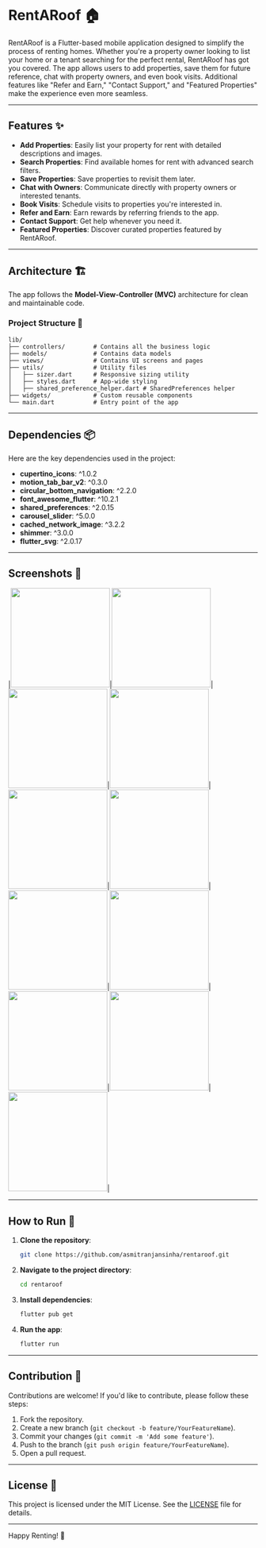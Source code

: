 # RentARoof 🏠

RentARoof is a Flutter-based mobile application designed to simplify the process of renting homes. Whether you're a property owner looking to list your home or a tenant searching for the perfect rental, RentARoof has got you covered. The app allows users to add properties, save them for future reference, chat with property owners, and even book visits. Additional features like "Refer and Earn," "Contact Support," and "Featured Properties" make the experience even more seamless.

---

## Features ✨

- **Add Properties**: Easily list your property for rent with detailed descriptions and images.
- **Search Properties**: Find available homes for rent with advanced search filters.
- **Save Properties**: Save properties to revisit them later.
- **Chat with Owners**: Communicate directly with property owners or interested tenants.
- **Book Visits**: Schedule visits to properties you're interested in.
- **Refer and Earn**: Earn rewards by referring friends to the app.
- **Contact Support**: Get help whenever you need it.
- **Featured Properties**: Discover curated properties featured by RentARoof.

---

## Architecture 🏗️

The app follows the **Model-View-Controller (MVC)** architecture for clean and maintainable code.

### Project Structure 🌳

```
lib/
├── controllers/        # Contains all the business logic
├── models/             # Contains data models
├── views/              # Contains UI screens and pages
├── utils/              # Utility files
│   ├── sizer.dart      # Responsive sizing utility
│   ├── styles.dart     # App-wide styling
│   ├── shared_preference_helper.dart # SharedPreferences helper
├── widgets/            # Custom reusable components
└── main.dart           # Entry point of the app
```

---

## Dependencies 📦

Here are the key dependencies used in the project:

- **cupertino_icons**: ^1.0.2
- **motion_tab_bar_v2**: ^0.3.0
- **circular_bottom_navigation**: ^2.2.0
- **font_awesome_flutter**: ^10.2.1
- **shared_preferences**: ^2.0.15
- **carousel_slider**: ^5.0.0
- **cached_network_image**: ^3.2.2
- **shimmer**: ^3.0.0
- **flutter_svg**: ^2.0.17

---

## Screenshots 📸

|<img src="assets/screenshots/login.png" width="200">|<img src="assets/screenshots/home.png" width="200">|<img src="assets/screenshots/drawer.png" width="200">|<img src="assets/screenshots/filter.png" width="200">|<img src="assets/screenshots/save.png" width="200">|<img src="assets/screenshots/add-property.png" width="200">|<img src="assets/screenshots/book-visit.png" width="200">|<img src="assets/screenshots/contact-support.png" width="200">|<img src="assets/screenshots/profile.png" width="200">|<img src="assets/screenshots/refer-and-earn.png" width="200">|<img src="assets/screenshots/rent-details.png" width="200">|

---

## How to Run 🚀

1. **Clone the repository**:
   ```bash
   git clone https://github.com/asmitranjansinha/rentaroof.git
   ```
2. **Navigate to the project directory**:
   ```bash
   cd rentaroof
   ```
3. **Install dependencies**:
   ```bash
   flutter pub get
   ```
4. **Run the app**:
   ```bash
   flutter run
   ```

---

## Contribution 🤝

Contributions are welcome! If you'd like to contribute, please follow these steps:

1. Fork the repository.
2. Create a new branch (`git checkout -b feature/YourFeatureName`).
3. Commit your changes (`git commit -m 'Add some feature'`).
4. Push to the branch (`git push origin feature/YourFeatureName`).
5. Open a pull request.

---

## License 📄

This project is licensed under the MIT License. See the [LICENSE](LICENSE) file for details.

---

Happy Renting! 🎉
